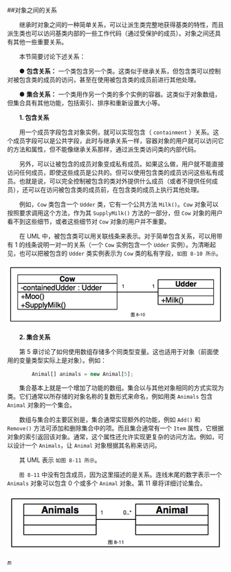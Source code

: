 ##对象之间的关系

&emsp;&emsp;继承时对象之间的一种简单关系，可以让派生类完整地获得基类的特性，而且派生类也可以访问基类内部的一些工作代码（通过受保护的成员）。对象之间还具有其他一些重要关系。

&emsp;&emsp;本节简要讨论下述关系：

&emsp;&emsp;● **包含关系：** 一个类包含另一个类。这类似于继承关系，但包含类可以控制对被包含类的成员的访问，甚至在使用被包含类的成员前进行其他处理。

&emsp;&emsp;● **集合关系：** 一个类用作另一个类的多个实例的容器。这类似于对象数组，但集合具有其他功能，包括索引、排序和重新设置大小等。


&emsp;&emsp;**1. 包含关系**

&emsp;&emsp;用一个成员字段包含对象实例，就可以实现包含（ `containment` ）关系。这个成员字段可以是公共字段，此时与继承关系一样，容器对象的用户就可以访问它的方法和属性，但不能像继承关系那样，通过派生类访问类的内部代码。

&emsp;&emsp;另外，可以让被包含的成员对象变成私有成员。如果这么做，用户就不能直接访问任何成员，即使这些成员是公共的。但可以使用包含类的成员访问这些私有成员。也就是说，可以完全控制被包含的类对外提供什么成员（或者不提供任何成员），还可以在访问被包含类的成员前，在包含类的成员上执行其他处理。

&emsp;&emsp;例如，`Cow` 类包含一个 `Udder` 类，它有一个公共方法 `Milk()`。`Cow` 对象可以按照要求调用这个方法，作为其 `SupplyMilk()` 方法的一部分，但 `Cow` 对象的用户看不到这些细节，或者这些细节对 `Cow` 对象的用户并不重要。

&emsp;&emsp;在 UML 中，被包含类可以用关联线条来表示。对于简单包含关系，可以用带有 1 的线条说明一对一的关系（一个 `Cow` 实例包含一个 `Udder` 实例）。为清晰起见，也可以把被包含的 `Udder` 类实例表示为 `Cow` 类的私有字段，`如图 8-10 所示`。


![图 8-10](/assets/8-10.png)


&emsp;&emsp;**2. 集合关系**

&emsp;&emsp;第 5 章讨论了如何使用数组存储多个同类型变量。这也适用于对象（前面使用的变量类型实际上是对象）。例如：

```javascript
        Animal[] animals = new Animal[5];
```

&emsp;&emsp;集合基本上就是一个增加了功能的数组。集合以与其他对象相同的方式实现为类。它们通常以所存储的对象名称的复数形式来命名，例如用类 `Animals` 包含 `Animal` 对象的一个集合。

&emsp;&emsp;数组与集合的主要区别是，集合通常实现额外的功能，例如 `Add()` 和 `Remove()` 方法可添加和删除集合中的项。而且集合通常有一个 `Item` 属性，它根据对象的索引返回该对象。通常，这个属性还允许实现更复杂的访问方法。例如，可以设计一个 `Animals`，让 `Animal` 对象根据其名称来访问。

&emsp;&emsp;其 UML 表示 `如图 8-11 所示`。

&emsp;&emsp;`图 8-11` 中没有包含成员，因为这里描述的是关系。连线末尾的数字表示一个 `Animals` 对象可以包含 0 个或多个 `Animal` 对象。第 11 章将详细讨论集合。

![图 8-11](/assets/8-11.png)



🔚
